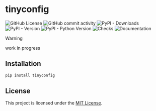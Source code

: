 # tinyconfig

![GitHub License](https://img.shields.io/github/license/0xM4LL0C/tinyconfig)
![GitHub commit activity](https://img.shields.io/github/commit-activity/m/0xM4LL0C/tinyconfig)
![PyPI - Downloads](https://img.shields.io/pypi/dm/tinyconfig)
![PyPI - Version](https://img.shields.io/pypi/v/tinyconfig)
![PyPI - Python Version](https://img.shields.io/pypi/pyversions/tinyconfig)
![Checks](https://github.com/0xM4LL0C/tinyconfig/actions/workflows/check.yml/badge.svg)
![Documentation](https://github.com/0xM4LL0C/tinyconfig/actions/workflows/documentation.yml/badge.svg)

> [!WARNING]
> work in progress

## Installation

```bash
pip install tinyconfig
```

## License

This project is licensed under the [MIT License](https://github.com/0xM4LL0C/tinyconfig/blob/main/LICENSE).
